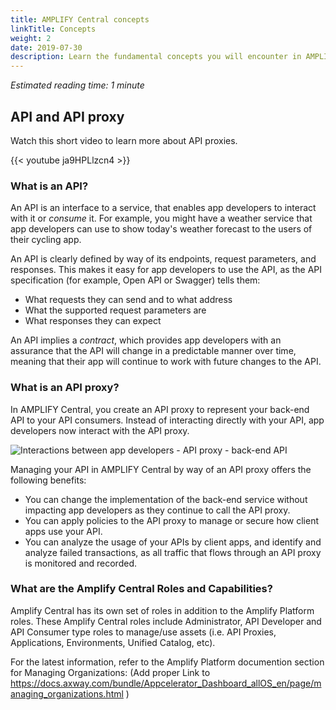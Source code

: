 ```yaml
---
title: AMPLIFY Central concepts
linkTitle: Concepts
weight: 2
date: 2019-07-30
description: Learn the fundamental concepts you will encounter in AMPLIFY Central.
---
```


*Estimated reading time: 1 minute*

## API and API proxy

Watch this short video to learn more about API proxies.

{{< youtube ja9HPLlzcn4 >}}

### What is an API?

An API is an interface to a service, that enables app developers to interact with it or *consume* it. For example, you might have a weather service that app developers can use to show today's weather forecast to the users of their cycling app.

An API is clearly defined by way of its endpoints, request parameters, and responses. This makes it easy for app developers to use the API, as the API specification (for example, Open API or Swagger) tells them:

- What requests they can send and to what address
- What the supported request parameters are
- What responses they can expect

An API implies a *contract*, which provides app developers with an assurance that the API will change in a predictable manner over time, meaning that their app will continue to work with future changes to the API.

### What is an API proxy?

In AMPLIFY Central, you create an API proxy to represent your back-end API to your API consumers. Instead of interacting directly with your API, app developers now interact with the API proxy.

![Interactions between app developers - API proxy - back-end API](/Images/central/api_proxy.png)

Managing your API in AMPLIFY Central by way of an API proxy offers the following benefits:

- You can change the implementation of the back-end service without impacting app developers as they continue to call the API proxy.
- You can apply policies to the API proxy to manage or secure how client apps use your API.
- You can analyze the usage of your APIs by client apps, and identify and analyze failed transactions, as all traffic that flows through an API proxy is monitored and recorded.

### What are the Amplify Central Roles and Capabilities?

Amplify Central has its own set of roles in addition to the Amplify Platform roles.   These Amplify Central roles include Administrator, API Developer and API Consumer type roles to manage/use assets (i.e. API Proxies, Applications, Environments, Unified Catalog, etc).

For the latest information, refer to the Amplify Platform documention section for Managing Organizations: (Add proper Link to https://docs.axway.com/bundle/Appcelerator_Dashboard_allOS_en/page/managing_organizations.html )
